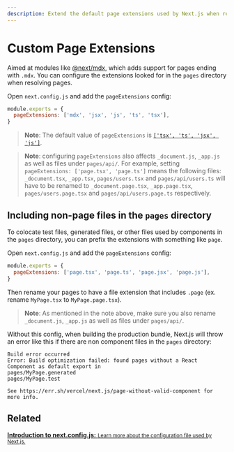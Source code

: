 ```yaml
---
description: Extend the default page extensions used by Next.js when resolving pages in the pages directory.
---
```


# Custom Page Extensions

Aimed at modules like [@next/mdx](https://github.com/vercel/next.js/tree/canary/packages/next-mdx), which adds support for pages ending with `.mdx`. You can configure the extensions looked for in the `pages` directory when resolving pages.

Open `next.config.js` and add the `pageExtensions` config:

```js
module.exports = {
  pageExtensions: ['mdx', 'jsx', 'js', 'ts', 'tsx'],
}
```

> **Note**: The default value of `pageExtensions` is [`['tsx', 'ts', 'jsx', 'js']`](https://github.com/vercel/next.js/blob/04f37d0978e5fc9939012c1d771ef4e6535e7787/packages/next/next-server/server/config-shared.ts#L43).

> **Note**: configuring `pageExtensions` also affects `_document.js`, `_app.js` as well as files under `pages/api/`. For example, setting `pageExtensions: ['page.tsx', 'page.ts']` means the following files: `_document.tsx`, `_app.tsx`, `pages/users.tsx` and `pages/api/users.ts` will have to be renamed to `_document.page.tsx`, `_app.page.tsx`, `pages/users.page.tsx` and `pages/api/users.page.ts` respectively.

## Including non-page files in the `pages` directory

To colocate test files, generated files, or other files used by components in the `pages` directory, you can prefix the extensions with something like `page`.

Open `next.config.js` and add the `pageExtensions` config:

```js
module.exports = {
  pageExtensions: ['page.tsx', 'page.ts', 'page.jsx', 'page.js'],
}
```

Then rename your pages to have a file extension that includes `.page` (ex. rename `MyPage.tsx` to `MyPage.page.tsx`).

> **Note**: As mentioned in the note above, make sure you also rename `_document.js`, `_app.js` as well as files under `pages/api/`.

Without this config, when building the production bundle, Next.js will throw an error like this if there are non component files in the `pages` directory:

```
Build error occurred
Error: Build optimization failed: found pages without a React Component as default export in
pages/MyPage.generated
pages/MyPage.test

See https://err.sh/vercel/next.js/page-without-valid-component for more info.
```

## Related

<div class="card">
  <a href="/docs/api-reference/next.config.js/introduction.md">
    <b>Introduction to next.config.js:</b>
    <small>Learn more about the configuration file used by Next.js.</small>
  </a>
</div>
